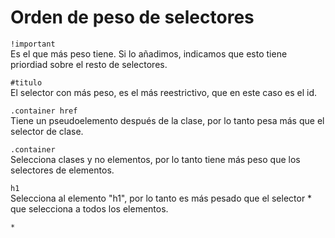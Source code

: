 # Orden de peso de selectores
```!important```  
Es el que más peso tiene. Si lo añadimos, indicamos que esto tiene priordiad sobre el resto de selectores.

```#titulo```  
El selector con más peso, es el más reestrictivo, que en este caso es el id.

```.container href```   
Tiene un pseudoelemento después de la clase, por lo tanto pesa más que el selector de clase.

```.container```  
Selecciona clases y no elementos, por lo tanto tiene más peso que los selectores de elementos.

```h1```  
Selecciona al elemento "h1", por lo tanto es más pesado que el selector * que selecciona a todos los elementos.

``` * ``` 
